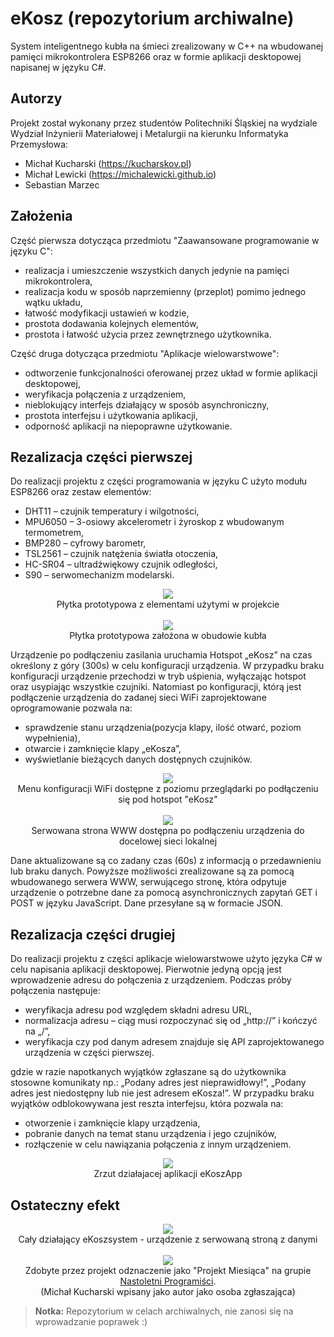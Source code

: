 # eKosz (repozytorium archiwalne)
System inteligentnego kubła na śmieci zrealizowany w C++ na wbudowanej pamięci mikrokontrolera ESP8266 oraz w formie aplikacji desktopowej napisanej w języku C#.

## Autorzy
Projekt został wykonany przez studentów Politechniki Śląskiej na wydziale Wydział Inżynierii Materiałowej i Metalurgii na kierunku Informatyka Przemysłowa:
* Michał Kucharski (https://kucharskov.pl)
* Michał Lewicki (https://michalewicki.github.io)
* Sebastian Marzec

## Założenia
Część pierwsza dotycząca przedmiotu "Zaawansowane programowanie w języku C":
* realizacja i umieszczenie wszystkich danych jedynie na pamięci mikrokontrolera,
* realizacja kodu w sposób naprzemienny (przeplot) pomimo jednego wątku układu,
* łatwość modyfikacji ustawień w kodzie,
* prostota dodawania kolejnych elementów,
* prostota i łatwość użycia przez zewnętrznego użytkownika.

Część druga dotycząca przedmiotu "Aplikacje wielowarstwowe":
* odtworzenie funkcjonalności oferowanej przez układ w formie aplikacji desktopowej,
* weryfikacja połączenia z urządzeniem,
* nieblokujący interfejs działający w sposób asynchroniczny,
* prostota interfejsu i użytkowania aplikacji,
* odporność aplikacji na niepoprawne użytkowanie.

## Rezalizacja części pierwszej
Do realizacji projektu z części programowania w języku C użyto modułu ESP8266 oraz zestaw elementów:
* DHT11 – czujnik temperatury i wilgotności,
* MPU6050 – 3-osiowy akcelerometr i żyroskop z wbudowanym termometrem,
* BMP280 – cyfrowy barometr,
* TSL2561 – czujnik natężenia światła otoczenia,
* HC-SR04 – ultradźwiękowy czujnik odległości,
* S90 – serwomechanizm modelarski.

<p align="center">
<img src="https://github.com/Kucharskov/eKosz/blob/master/images/circuit.png?raw=true"><br>
Płytka prototypowa z elementami użytymi w projekcie<br>
<br>
<img src="https://github.com/Kucharskov/eKosz/blob/master/images/circuit_mount.png?raw=true"><br>
Płytka prototypowa założona w obudowie kubła
</p>

Urządzenie po podłączeniu zasilania uruchamia Hotspot „eKosz” na czas określony z góry (300s) w celu konfiguracji urządzenia. W przypadku braku konfiguracji urządzenie przechodzi w tryb uśpienia, wyłączając hotspot oraz usypiając wszystkie czujniki. Natomiast po konfiguracji, którą jest podłączenie urządzenia do zadanej sieci WiFi zaprojektowane oprogramowanie pozwala na:
* sprawdzenie stanu urządzenia(pozycja klapy, ilość otwarć, poziom wypełnienia),
* otwarcie i zamknięcie klapy „eKosza”,
* wyświetlanie bieżących danych dostępnych czujników.

<p align="center">
<img src="https://github.com/Kucharskov/eKosz/blob/master/images/wifi_config.png?raw=true"><br>
Menu konfiguracji WiFi dostępne z poziomu przeglądarki po podłączeniu się pod hotspot "eKosz"<br>
<br>
<img src="https://github.com/Kucharskov/eKosz/blob/master/images/webpage.png?raw=true"><br>
Serwowana strona WWW dostępna po podłączeniu urządzenia do docelowej sieci lokalnej
</p>

Dane aktualizowane są co zadany czas (60s) z informacją o przedawnieniu lub braku danych. Powyższe możliwości zrealizowane są za pomocą wbudowanego serwera WWW, serwującego stronę, która odpytuje urządzenie o potrzebne dane za pomocą asynchronicznych zapytań GET i POST w języku JavaScript. Dane przesyłane są w formacie JSON.

## Rezalizacja części drugiej
Do realizacji projektu z części aplikacje wielowarstwowe użyto języka C# w celu napisania aplikacji desktopowej. Pierwotnie jedyną opcją jest wprowadzenie adresu do połączenia z urządzeniem. Podczas próby połączenia następuje:
- weryfikacja adresu pod względem składni adresu URL,
- normalizacja adresu – ciąg musi rozpoczynać się od „http://” i kończyć na „/”,
- weryfikacja czy pod danym adresem znajduje się API zaprojektowanego urządzenia w części pierwszej.

gdzie w razie napotkanych wyjątków zgłaszane są do użytkownika stosowne komunikaty np.: „Podany adres jest nieprawidłowy!”, „Podany adres jest niedostępny lub nie jest adresem eKosza!”. W przypadku braku wyjątków odblokowywana jest reszta interfejsu, która pozwala na:
- otworzenie i zamknięcie klapy urządzenia,
- pobranie danych na temat stanu urządzenia i jego czujników,
- rozłączenie w celu nawiązania połączenia z innym urządzeniem.

<p align="center">
<img src="https://github.com/Kucharskov/eKosz/blob/master/images/ekoszapp.png?raw=true"><br>
Zrzut działajacej aplikacji eKoszApp
</p>

## Ostateczny efekt
<p align="center">
<img src="https://github.com/Kucharskov/eKosz/blob/master/images/ekosz.png?raw=true"><br>
Cały działający eKoszsystem - urządzenie z serwowaną stroną z danymi<br>
<br>
<img src="https://github.com/Kucharskov/eKosz/blob/master/images/np_award.png?raw=true"><br>
Zdobyte przez projekt odznaczenie jako "Projekt Miesiąca" na grupie <a href="https://www.facebook.com/groups/NastoletniProgramisci" target="_blank">Nastoletni Programiści</a>.<br>(Michał Kucharski wpisany jako autor jako osoba zgłaszająca)
</p>

> **Notka:** Repozytorium w celach archiwalnych, nie zanosi się na wprowadzanie poprawek :)